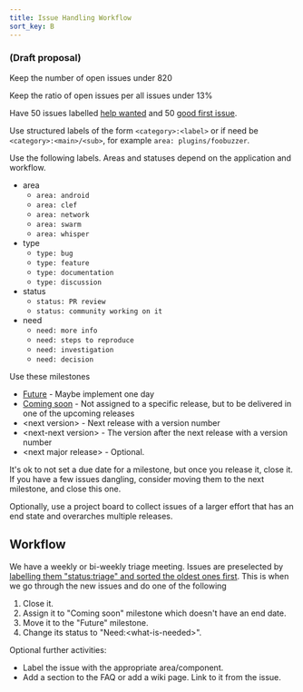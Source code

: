 ```yaml
---
title: Issue Handling Workflow
sort_key: B
---
```


### (Draft proposal)

Keep the number of open issues under 820

Keep the ratio of open issues per all issues under 13%

Have 50 issues labelled [help wanted](https://github.com/celo-org/celo-blockchain/labels/help%20wanted) and 50 [good first issue](https://github.com/celo-org/celo-blockchain/labels/good%20first%20issue).

Use structured labels of the form `<category>:<label>` or if need be `<category>:<main>/<sub>`, for example `area: plugins/foobuzzer`.

Use the following labels. Areas and statuses depend on the application and workflow.
- area
    - `area: android`
    - `area: clef`
    - `area: network`
    - `area: swarm`
    - `area: whisper`
- type
    - `type: bug`
    - `type: feature`
    - `type: documentation`
    - `type: discussion`
- status
    - `status: PR review`
    - `status: community working on it`
- need
    - `need: more info`
    - `need: steps to reproduce`
    - `need: investigation`
    - `need: decision`

Use these milestones
- [Future](https://github.com/celo-org/celo-blockchain/milestone/80) - Maybe implement one day
- [Coming soon](https://github.com/celo-org/celo-blockchain/milestone/81) - Not assigned to a specific release, but to be delivered in one of the upcoming releases
- \<next version\> - Next release with a version number
- \<next-next version\> - The version after the next release with a version number
- \<next major release\> - Optional.

It's ok to not set a due date for a milestone, but once you release it, close it. If you have a few issues dangling, consider moving them to the next milestone, and close this one.

Optionally, use a project board to collect issues of a larger effort that has an end state and overarches multiple releases.

## Workflow
We have a weekly or bi-weekly triage meeting. Issues are preselected by [labelling them "status:triage" and sorted the oldest ones first](https://github.com/celo-org/celo-blockchain/issues?q=is%3Aopen+is%3Aissue+label%3Astatus%3Atriage+sort%3Acreated-asc). This is when we go through the new issues and do one of the following
1. Close it.
1. Assign it to "Coming soon" milestone which doesn't have an end date.
1. Move it to the "Future" milestone.
1. Change its status to "Need:\<what-is-needed\>".

Optional further activities:
* Label the issue with the appropriate area/component.
* Add a section to the FAQ or add a wiki page. Link to it from the issue.
